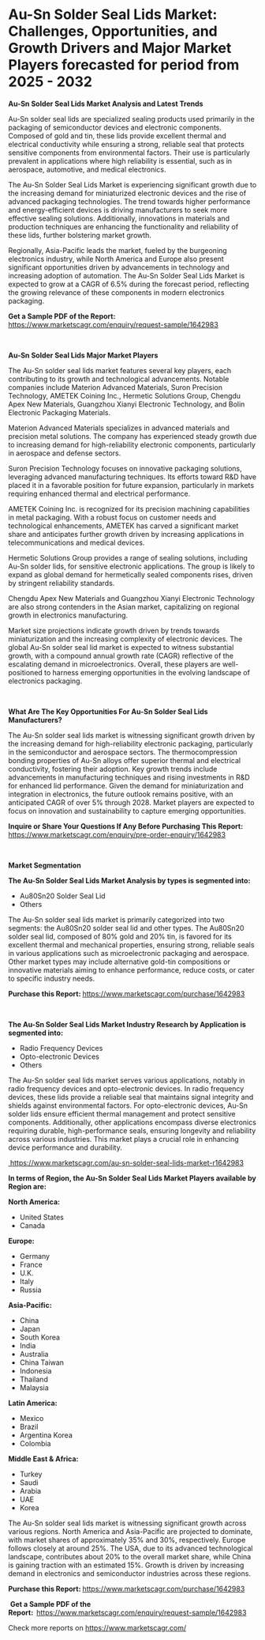 <p><h1>Au-Sn Solder Seal Lids Market: Challenges, Opportunities, and Growth Drivers and Major Market Players forecasted for period from 2025 - 2032</h1></p><p><strong>Au-Sn Solder Seal Lids Market Analysis and Latest Trends</strong></p>
<p><p>Au-Sn solder seal lids are specialized sealing products used primarily in the packaging of semiconductor devices and electronic components. Composed of gold and tin, these lids provide excellent thermal and electrical conductivity while ensuring a strong, reliable seal that protects sensitive components from environmental factors. Their use is particularly prevalent in applications where high reliability is essential, such as in aerospace, automotive, and medical electronics.</p><p>The Au-Sn Solder Seal Lids Market is experiencing significant growth due to the increasing demand for miniaturized electronic devices and the rise of advanced packaging technologies. The trend towards higher performance and energy-efficient devices is driving manufacturers to seek more effective sealing solutions. Additionally, innovations in materials and production techniques are enhancing the functionality and reliability of these lids, further bolstering market growth.</p><p>Regionally, Asia-Pacific leads the market, fueled by the burgeoning electronics industry, while North America and Europe also present significant opportunities driven by advancements in technology and increasing adoption of automation. The Au-Sn Solder Seal Lids Market is expected to grow at a CAGR of 6.5% during the forecast period, reflecting the growing relevance of these components in modern electronics packaging.</p></p>
<p><strong>Get a Sample PDF of the Report:&nbsp;</strong> <a href="https://www.marketscagr.com/enquiry/request-sample/1642983?utm_campaign=2008&utm_medium=2&utm_source=Github&utm_content=ia&utm_term=12012025&utm_id=au-sn-solder-seal-lids">https://www.marketscagr.com/enquiry/request-sample/1642983</a></p>
<p>&nbsp;</p>
<p><strong>Au-Sn Solder Seal Lids Major Market Players</strong></p>
<p><p>The Au-Sn solder seal lids market features several key players, each contributing to its growth and technological advancements. Notable companies include Materion Advanced Materials, Suron Precision Technology, AMETEK Coining Inc., Hermetic Solutions Group, Chengdu Apex New Materials, Guangzhou Xianyi Electronic Technology, and Bolin Electronic Packaging Materials.</p><p>Materion Advanced Materials specializes in advanced materials and precision metal solutions. The company has experienced steady growth due to increasing demand for high-reliability electronic components, particularly in aerospace and defense sectors.</p><p>Suron Precision Technology focuses on innovative packaging solutions, leveraging advanced manufacturing techniques. Its efforts toward R&D have placed it in a favorable position for future expansion, particularly in markets requiring enhanced thermal and electrical performance.</p><p>AMETEK Coining Inc. is recognized for its precision machining capabilities in metal packaging. With a robust focus on customer needs and technological enhancements, AMETEK has carved a significant market share and anticipates further growth driven by increasing applications in telecommunications and medical devices.</p><p>Hermetic Solutions Group provides a range of sealing solutions, including Au-Sn solder lids, for sensitive electronic applications. The group is likely to expand as global demand for hermetically sealed components rises, driven by stringent reliability standards.</p><p>Chengdu Apex New Materials and Guangzhou Xianyi Electronic Technology are also strong contenders in the Asian market, capitalizing on regional growth in electronics manufacturing.</p><p>Market size projections indicate growth driven by trends towards miniaturization and the increasing complexity of electronic devices. The global Au-Sn solder seal lid market is expected to witness substantial growth, with a compound annual growth rate (CAGR) reflective of the escalating demand in microelectronics. Overall, these players are well-positioned to harness emerging opportunities in the evolving landscape of electronics packaging.</p></p>
<p>&nbsp;</p>
<p><strong>What Are The Key Opportunities For Au-Sn Solder Seal Lids Manufacturers?</strong></p>
<p><p>The Au-Sn solder seal lids market is witnessing significant growth driven by the increasing demand for high-reliability electronic packaging, particularly in the semiconductor and aerospace sectors. The thermocompression bonding properties of Au-Sn alloys offer superior thermal and electrical conductivity, fostering their adoption. Key growth trends include advancements in manufacturing techniques and rising investments in R&D for enhanced lid performance. Given the demand for miniaturization and integration in electronics, the future outlook remains positive, with an anticipated CAGR of over 5% through 2028. Market players are expected to focus on innovation and sustainability to capture emerging opportunities.</p></p>
<p><strong>Inquire or Share Your Questions If Any Before Purchasing This Report:</strong> <a href="https://www.marketscagr.com/enquiry/pre-order-enquiry/1642983?utm_campaign=2008&utm_medium=2&utm_source=Github&utm_content=ia&utm_term=12012025&utm_id=au-sn-solder-seal-lids">https://www.marketscagr.com/enquiry/pre-order-enquiry/1642983</a></p>
<p>&nbsp;</p>
<p><strong>Market Segmentation</strong></p>
<p><strong>The Au-Sn Solder Seal Lids Market Analysis by types is segmented into:</strong></p>
<p><ul><li>Au80Sn20 Solder Seal Lid</li><li>Others</li></ul></p>
<p><p>The Au-Sn solder seal lids market is primarily categorized into two segments: the Au80Sn20 solder seal lid and other types. The Au80Sn20 solder seal lid, composed of 80% gold and 20% tin, is favored for its excellent thermal and mechanical properties, ensuring strong, reliable seals in various applications such as microelectronic packaging and aerospace. Other market types may include alternative gold-tin compositions or innovative materials aiming to enhance performance, reduce costs, or cater to specific industry needs.</p></p>
<p><strong>Purchase this Report:&nbsp;</strong><a href="https://www.marketscagr.com/purchase/1642983?utm_campaign=2008&utm_medium=2&utm_source=Github&utm_content=ia&utm_term=12012025&utm_id=au-sn-solder-seal-lids">https://www.marketscagr.com/purchase/1642983</a></p>
<p>&nbsp;</p>
<p><strong>The Au-Sn Solder Seal Lids Market Industry Research by Application is segmented into:</strong></p>
<p><ul><li>Radio Frequency Devices</li><li>Opto-electronic Devices</li><li>Others</li></ul></p>
<p><p>The Au-Sn solder seal lids market serves various applications, notably in radio frequency devices and opto-electronic devices. In radio frequency devices, these lids provide a reliable seal that maintains signal integrity and shields against environmental factors. For opto-electronic devices, Au-Sn solder lids ensure efficient thermal management and protect sensitive components. Additionally, other applications encompass diverse electronics requiring durable, high-performance seals, ensuring longevity and reliability across various industries. This market plays a crucial role in enhancing device performance and durability.</p></p>
<p><a href="https://www.marketscagr.com/au-sn-solder-seal-lids-market-r1642983?utm_campaign=2008&utm_medium=2&utm_source=Github&utm_content=ia&utm_term=12012025&utm_id=au-sn-solder-seal-lids">&nbsp;https://www.marketscagr.com/au-sn-solder-seal-lids-market-r1642983</a></p>
<p><strong>In terms of Region, the Au-Sn Solder Seal Lids Market Players available by Region are:</strong></p>
<p>
    <p> <strong> North America: </strong>
        <ul>
            <li>United States</li>
            <li>Canada</li>
        </ul>
        </p> 
    <p> <strong> Europe: </strong>
        <ul>
            <li>Germany</li>
            <li>France</li>
            <li>U.K.</li>
            <li>Italy</li>
            <li>Russia</li>
        </ul>
        </p> 
    <p> <strong> Asia-Pacific: </strong>
        <ul>
            <li>China</li>
            <li>Japan</li>
            <li>South Korea</li>
            <li>India</li>
            <li>Australia</li>
            <li>China Taiwan</li>
            <li>Indonesia</li>
            <li>Thailand</li>
            <li>Malaysia</li>
        </ul>
        </p> 
    <p> <strong> Latin America: </strong>
        <ul>
            <li>Mexico</li>
            <li>Brazil</li>
            <li>Argentina Korea</li>
            <li>Colombia</li>
        </ul>
        </p> 
    <p> <strong> Middle East & Africa: </strong>
        <ul>
            <li>Turkey</li>
            <li>Saudi</li>
            <li>Arabia</li>
            <li>UAE</li>
            <li>Korea</li>
        </ul>
    </p>
    </p>
<p><p>The Au-Sn solder seal lids market is witnessing significant growth across various regions. North America and Asia-Pacific are projected to dominate, with market shares of approximately 35% and 30%, respectively. Europe follows closely at around 25%. The USA, due to its advanced technological landscape, contributes about 20% to the overall market share, while China is gaining traction with an estimated 15%. Growth is driven by increasing demand in electronics and semiconductor industries across these regions.</p></p>
<p><strong>Purchase this Report: </strong><a href="https://www.marketscagr.com/purchase/1642983?utm_campaign=2008&utm_medium=2&utm_source=Github&utm_content=ia&utm_term=12012025&utm_id=au-sn-solder-seal-lids">https://www.marketscagr.com/purchase/1642983</a></p>
<p>&nbsp;<strong>Get a Sample PDF of the Report:&nbsp;&nbsp;</strong><a href="https://www.marketscagr.com/enquiry/request-sample/1642983?utm_campaign=2008&utm_medium=2&utm_source=Github&utm_content=ia&utm_term=12012025&utm_id=au-sn-solder-seal-lids">https://www.marketscagr.com/enquiry/request-sample/1642983</a></p>
<p><strong></strong></p>
<p>Check more reports on <a href="https://www.marketscagr.com/?utm_campaign=2008&utm_medium=2&utm_source=Github&utm_content=ia&utm_term=12012025&utm_id=au-sn-solder-seal-lids">https://www.marketscagr.com/</a></p>